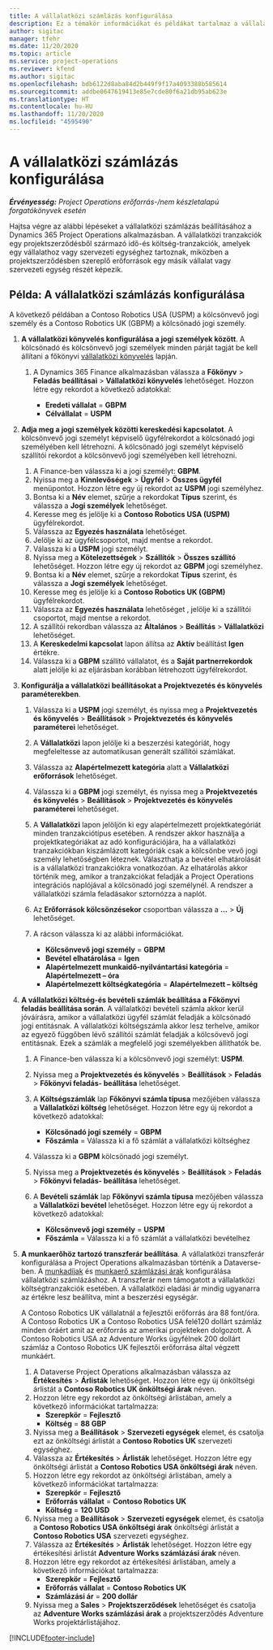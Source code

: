 ```yaml
---
title: A vállalatközi számlázás konfigurálása
description: Ez a témakör információkat és példákat tartalmaz a vállalatközi számlázás konfigurálásához a projektekhez.
author: sigitac
manager: tfehr
ms.date: 11/20/2020
ms.topic: article
ms.service: project-operations
ms.reviewer: kfend
ms.author: sigitac
ms.openlocfilehash: bdb6122d8aba84d2b449f9f17a4093388b585614
ms.sourcegitcommit: addbe0647619413e85e7cde80f6a21db95ab623e
ms.translationtype: HT
ms.contentlocale: hu-HU
ms.lasthandoff: 11/20/2020
ms.locfileid: "4595490"
---
```

# <a name="configure-intercompany-invoicing"></a>A vállalatközi számlázás konfigurálása

_**Érvényesség:** Project Operations erőforrás-/nem készletalapú forgatókönyvek esetén_

Hajtsa végre az alábbi lépéseket a vállalatközi számlázás beállításához a Dynamics 365 Project Operations alkalmazásban. A vállalatközi tranzakciók egy projektszerződésből származó idő-és költség-tranzakciók, amelyek egy vállalathoz vagy szervezeti egységhez tartoznak, miközben a projektszerződésben szereplő erőforrások egy másik vállalat vagy szervezeti egység részét képezik.

## <a name="example-configure-intercompany-invoicing"></a>Példa: A vállalatközi számlázás konfigurálása

A következő példában a Contoso Robotics USA (USPM) a kölcsönvevő jogi személy és a Contoso Robotics UK (GBPM) a kölcsönadó jogi személy. 

1. **A vállalatközi könyvelés konfigurálása a jogi személyek között**. A kölcsönadó és kölcsönvevő jogi személyek minden párját tagját be kell állítani a főkönyvi [vállalatközi könyvelés](https://docs.microsoft.com/dynamics365/finance/general-ledger/intercompany-accounting-setup) lapján.
    
    1. A Dynamics 365 Finance alkalmazásban válassza a **Főkönyv** > **Feladás beállításai** > **Vállalatközi könyvelés** lehetőséget. Hozzon létre egy rekordot a következő adatokkal:

        - **Eredeti vállalat** = **GBPM**
        - **Célvállalat** = **USPM**

2. **Adja meg a jogi személyek közötti kereskedési kapcsolatot**. A kölcsönvevő jogi személyt képviselő ügyfélrekordot a kölcsönadó jogi személyében kell létrehozni. A kölcsönadó jogi személyt képviselő szállítói rekordot a kölcsönvevő jogi személyében kell létrehozni.

     1. A Finance-ben válassza ki a jogi személyt: **GBPM**.
     2. Nyissa meg a **Kinnlevőségek** > **Ügyfél** > **Összes ügyfél** menüpontot. Hozzon létre egy új rekordot az **USPM** jogi személyhez.
     3. Bontsa ki a **Név** elemet, szűrje a rekordokat **Típus** szerint, és válassza a **Jogi személyek** lehetőséget. 
     4. Keresse meg és jelölje ki a **Contoso Robotics USA (USPM)** ügyfélrekordot.
     5. Válassza az **Egyezés használata** lehetőséget. 
     6. Jelölje ki az ügyfélcsoportot, majd mentse a rekordot.
     7. Válassza ki a **USPM** jogi személyt.
     8. Nyissa meg a **Kötelezettségek** > **Szállítók** > **Összes szállító** lehetőséget. Hozzon létre egy új rekordot az **GBPM** jogi személyhez.
     9. Bontsa ki a **Név** elemet, szűrje a rekordokat **Típus** szerint, és válassza a **Jogi személyek** lehetőséget. 
     10. Keresse meg és jelölje ki a **Contoso Robotics UK (GBPM)** ügyfélrekordot.
     11. Válassza az **Egyezés használata** lehetőséget , jelölje ki a szállítói csoportot, majd mentse a rekordot.
     12. A szállítói rekordban válassza az **Általános** > **Beállítás** > **Vállalatközi** lehetőséget.
     13. A **Kereskedelmi kapcsolat** lapon állítsa az **Aktív** beállítást **Igen** értékre.
     14. Válassza ki a **GBPM** szállító vállalatot, és a **Saját partnerrekordok** alatt jelölje ki az eljárásban korábban létrehozott ügyfélrekordot.

3. **Konfigurálja a vállalatközi beállításokat a Projektvezetés és könyvelés paraméterekben**. 

    1. Válassza ki a **USPM** jogi személyt, és nyissa meg a **Projektvezetés és könyvelés** > **Beállítások** > **Projektvezetés és könyvelés paraméterei** lehetőséget.
    2. A **Vállalatközi** lapon jelölje ki a beszerzési kategóriát, hogy megfeleltesse az automatikusan generált szállítói számlákat.
    3. Válassza az **Alapértelmezett kategória** alatt a **Vállalatközi erőforrások** lehetőséget.
    4. Válassza ki a **GBPM** jogi személyt, és nyissa meg a **Projektvezetés és könyvelés** > **Beállítások** > **Projektvezetés és könyvelés paraméterei** lehetőséget.
    5. A **Vállalatközi** lapon jelöljön ki egy alapértelmezett projektkategóriát minden tranzakciótípus esetében. A rendszer akkor használja a projektkategóriákat az adó konfigurációjára, ha a vállalatközi tranzakciókban kiszámlázott kategóriák csak a kölcsönbe vevő jogi személy lehetőségben léteznek. Választhatja a bevétel elhatárolását is a vállalatközi tranzakciókra vonatkozóan. Az elhatárolás akkor történik meg, amikor a tranzakciókat feladják a Project Operations integrációs naplójával a kölcsönadó jogi személynél. A rendszer a vállalatközi számla feladásakor sztornózza a naplót.
    6. Az **Erőforrások kölcsönzésekor** csoportban válassza a **...** > **Új** lehetőséget. 
    7. A rácson válassza ki az alábbi információkat.

          - **Kölcsönvevő jogi személy** = **GBPM**
          - **Bevétel elhatárolása** = **Igen**
          - **Alapértelmezett munkaidő-nyilvántartási kategória** = **Alapértelmezett – óra**
          - **Alapértelmezett költségkategória** = **Alapértelmezett – költség**

4. **A vállalatközi költség-és bevételi számlák beállítása a Főkönyvi feladás beállítása során**. A vállalatközi bevételi számla akkor kerül jóváírásra, amikor a vállalatközi ügyfél számlát feladják a kölcsönadó jogi entitásnak. A vállalatközi költségszámla akkor lesz terhelve, amikor az egyező függőben lévő szállítói számlát feladják a kölcsövevő jogi entitásnak. Ezek a számlák a megfelelő jogi személyekben állíthatók be. 
      
     1. A Finance-ben válassza ki a kölcsönvevő jogi személyt: **USPM**. 
     2. Nyissa meg a **Projektvezetés és könyvelés** > **Beállítások** > **Feladás** > **Főkönyvi feladás- beállítása** lehetőséget. 
     3. A **Költségszámlák** lap **Főkönyvi számla típusa** mezőjében válassza a **Vállalatközi költség** lehetőséget. Hozzon létre egy új rekordot a következő adatokkal:
      
        - **Kölcsönadó jogi személy** = **GBPM**
        - **Főszámla** = Válassza ki a fő számlát a vállalatközi költséghez
        
     4. Válassza ki a **GBPM** kölcsönadó jogi személyt. 
     5. Nyissa meg a **Projektvezetés és könyvelés** > **Beállítások** > **Feladás** > **Főkönyvi feladás- beállítása** lehetőséget. 
     6. A **Bevételi számlák** lap **Főkönyvi számla típusa** mezőjében válassza a **Vállalatközi bevétel** lehetőséget. Hozzon létre egy új rekordot a következő adatokkal:

        - **Kölcsönvevő jogi személy** = **USPM**
        - **Főszámla** = Válassza ki a fő számlát a vállalatközi bevételhez 

5. **A munkaerőhöz tartozó transzferár beállítása**. A vállalatközi transzferár konfigurálása a Project Operations alkalmazásban történik a Dataverse-ben. A [munkadíjak](../pricing-costing/set-up-labor-cost-rate.md#transfer-pricing-and-costs-for-resources-outside-of-your-division-or-legal-entity) és [munkaerő számlázási árak](../pricing-costing/set-up-labor-bill-rate.md#transfer-pricing-or-set-up-bill-rates-for-resources-from-other-organizational-units-or-divisions) konfigurálása vállalatközi számlázáshoz. A transzferár nem támogatott a vállalatközi költségtranzakciók esetében. A vállalatközi eladási ár mindig ugyanarra az értékre lesz beállítva, mint a beszerzési egységár.

      A Contoso Robotics UK vállalatnál a fejlesztői erőforrás ára 88 font/óra. A Contoso Robotics UK a Contoso Robotics USA felé120 dollárt számláz minden óráért amit az erőforrás az amerikai projekteken dolgozott. A Contoso Robotics USA az Adventure Works ügyfélnek 200 dollárt számláz a Contoso Robotics UK fejlesztői erőforrása által végzett munkáért.

      1. A Dataverse Project Operations alkalmazásban válassza az **Értékesítés** > **Árlisták** lehetőséget. Hozzon létre egy új önköltségi árlistát a **Contoso Robotics UK önköltségi árak** néven. 
      2. Hozzon létre egy rekordot az önköltségi árlistában, amely a következő információkat tartalmazza:
         - **Szerepkör** = **Fejlesztő**
         - **Költség** = **88 GBP**
      3. Nyissa meg a **Beállítások** > **Szervezeti egységek** elemet, és csatolja ezt az önköltségi árlistát a **Contoso Robotics UK** szervezeti egységhez.
      4. Válassza az **Értékesítés** > **Árlisták** lehetőséget. Hozzon létre egy önköltségi árlistát a **Contoso Robotics USA önköltségi árak** néven. 
      5. Hozzon létre egy rekordot az önköltségi árlistában, amely a következő információkat tartalmazza:
          - **Szerepkör** = **Fejlesztő**
          - **Erőforrás vállalat** = **Contoso Robotics UK**
          - **Költség** = **120 USD**
      6. Nyissa meg a **Beállítások** > **Szervezeti egységek** elemet, és csatolja a **Contoso Robotics USA önköltségi árak** önköltségi árlistát a **Contoso Robotics USA** szervezeti egységhez.
      7. Válassza az **Értékesítés** > **Árlisták** lehetőséget. Hozzon létre egy értékesítési árlistát **Adventure Works számlázási árak** néven. 
      8. Hozzon létre egy rekordot az értékesítési árlistában, amely a következő információkat tartalmazza:
          - **Szerepkör** = **Fejlesztő**
          - **Erőforrás vállalat** = **Contoso Robotics UK**
          - **Számlázási ár** = **200 dollár**
      9. Nyissa meg a **Sales** > **Projektszerződések** lehetőséget és csatolja az **Adventure Works számlázási árak** a projektszerződés Adventure Works projektárlistájához.


[!INCLUDE[footer-include](../includes/footer-banner.md)]